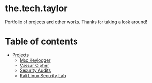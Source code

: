 # the.tech.taylor

Portfolio of projects and other works.
Thanks for taking a look around!

Table of contents
=================

<!--ts-->
   * [Projects](https://github.com/tayders017/the.tech.taylor/tree/main/projects)
      * [Mac Keylogger](https://github.com/tayders017/the.tech.taylor/tree/main/projects/mac-keylogger)
      * [Caesar Cipher](https://github.com/tayders017/the.tech.taylor/blob/main/projects/Cryptography/CaesarCipher.py)
      * [Security Audits](https://github.com/tayders017/the.tech.taylor/tree/main/projects/SecurityAudits/BotiumToys)
      * [Kali Linux Security Lab](https://github.com/tayders017/the.tech.taylor/tree/main/projects/Labs/KaliLinux_SecLab.md)

